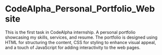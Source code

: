 # CodeAlpha_Personal_Portfolio_Website
This is the first task in CodeAlpha internship. A personal portfolio showcasing my skills, services, and resume. The portfolio is designed using HTML for structuring the content, CSS for styling to enhance visual appeal, and a touch of JavaScript for adding interactivity to the web pages.
